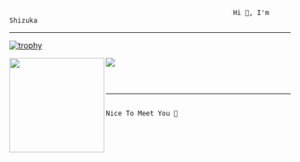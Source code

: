                                                             Hi 👋, I'm Shizuka
-------------------------------------------------------------------------------------------------------------------------------------------------------------------------
[![trophy](https://github-profile-trophy.vercel.app/?username=Shizu-ka&theme=dracula)](https://github.com/ryo-ma/github-profile-trophy)

<div>
  <img height="170" align="left" src="https://github-readme-stats.vercel.app/api?username=Shizu-ka&count_private=true&include_all_commits=true" />
  <img src="https://github-readme-stats.vercel.app/api/top-langs/?username=Shizu-ka&layout=compact" />
</div>
<br></br>

-------------------------------------------------------------------------------------------------------------------------------------------------------------------------
                                                            Nice To Meet You 🐉
                                                  
